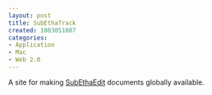 ```yaml
--- 
layout: post
title: SubEthaTrack
created: 1083051807
categories: 
- Application
- Mac
- Web 2.0
---
```

A site for making <a href="http://www.codingmonkeys.de/subethaedit/">SubEthaEdit</a> documents globally available.
